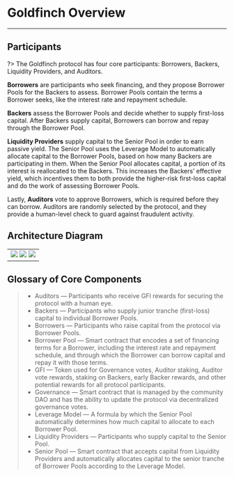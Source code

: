 # Goldfinch Overview
---

## Participants

?> The Goldfinch protocol has four core participants: Borrowers, Backers, Liquidity
Providers, and Auditors.

**Borrowers** are participants who seek financing, and they propose Borrower Pools for
the Backers to assess. Borrower Pools contain the terms a Borrower seeks, like the
interest rate and repayment schedule.

**Backers** assess the Borrower Pools and decide whether to supply first-loss capital. After
Backers supply capital, Borrowers can borrow and repay through the Borrower Pool.

**Liquidity Providers** supply capital to the Senior Pool in order to earn passive yield. The
Senior Pool uses the Leverage Model to automatically allocate capital to the Borrower
Pools, based on how many Backers are participating in them. When the Senior Pool
allocates capital, a portion of its interest is reallocated to the Backers. This increases
the Backers’ effective yield, which incentives them to both provide the higher-risk
first-loss capital and do the work of assessing Borrower Pools.

Lastly, **Auditors** vote to approve Borrowers, which is required before they can borrow.
Auditors are randomly selected by the protocol, and they provide a human-level check
to guard against fraudulent activity.

## Architecture Diagram
<table>
<tr>
<td align="center">
<img src="https://goldfinch.finance/images/how-it-works-1.png">
<img src="https://goldfinch.finance/images/how-it-works-2.png">
<img src="https://goldfinch.finance/images/how-it-works-3.png">
<br />
</td>
</tr>
</table>

## Glossary of Core Components
> - Auditors — Participants who receive GFI rewards for securing the protocol with
a human eye.
> - Backers — Participants who supply junior tranche (first-loss) capital to
individual Borrower Pools.
> - Borrowers — Participants who raise capital from the protocol via Borrower
Pools.
> - Borrower Pool — Smart contract that encodes a set of financing terms for a
Borrower, including the interest rate and repayment schedule, and through
which the Borrower can borrow capital and repay it with those terms.
> - GFI — Token used for Governance votes, Auditor staking, Auditor vote rewards,
staking on Backers, early Backer rewards, and other potential rewards for all
protocol participants.
> - Governance — Smart contract that is managed by the community DAO and has
the ability to update the protocol via decentralized governance votes.
> - Leverage Model — A formula by which the Senior Pool automatically determines
how much capital to allocate to each Borrower Pool.
> - Liquidity Providers — Participants who supply capital to the Senior Pool.
> - Senior Pool — Smart contract that accepts capital from Liquidity Providers and
automatically allocates capital to the senior tranche of Borrower Pools according
to the Leverage Model.
    


